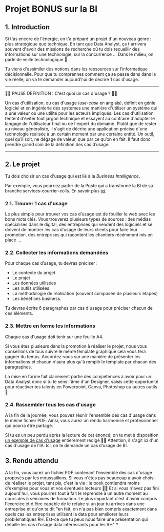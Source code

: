 # Projet BONUS sur la BI

## 1. Introduction
Si t'as encore de l'énergie, on t'a préparé un projet d'un nouveau genre : plus stratégique que technique. En tant que Data Analyst, ça t'arrivera souvent d'avoir des missions de recherche où tu dois recueillir des informations sur une technologie, sur la concurrence ... Dans le milieu, on parle de veille technologique 🧐

Tu viens d'assimiler des notions dans les ressources sur l'informatique décisionnelle. Pour que tu comprennes comment ça se passe dans dans la vie réelle, on va te demander aujourd'hui de décrire 1 cas d'usage.
___

🤖🤖 PAUSE DEFINITION : C'est quoi un cas d'usage ? 🤖🤖

Un cas d'utilisation, ou cas d'usage (*use-case* en anglais), définit en génie logiciel et en ingénierie des systèmes une manière d'utiliser un système qui a une valeur ou une utilité pour les acteurs impliqués. Les cas d'utilisation tentent d'éviter tout jargon technique et essayent au contraire d'adopter le langage de l'utilisateur final ou de l'expert du domaine. Plutôt que de rester au niveau généraliste, il s'agit de décrire une application précise d'une technologie réalisée à un certain moment par une certaine entité. Un outil, quel qu’il soit, ne dégage de valeur, que par ce qu’on en fait. Il faut donc prendre grand soin de la définition des cas d’usage. 

___

## 2. Le projet

Tu dois choisir un cas d'usage qui est lié à la *Business Intelligence*.

Par exemple, vous pourriez parler de la Poste qui a transformé la BI de sa branche services-courrier-colis. En savoir plus [ici](https://www.lemagit.fr/etude/La-Poste-transforme-la-BI-de-sa-branche-services-courrier-colis).


### 2.1. Trouver 1 cas d'usage

Le plus simple pour trouver vos cas d'usage est de fouiller le web avec les bons mots clés. Vous trouverez plusieurs types de sources : des médias spécialisés dans le digital, des entreprises qui vendent des logiciels et se doivent de montrer les cas d'usage de leurs clients pour faire leur promotion, des entreprises qui racontent les chantiers récémment mis en place ...

### 2.2. Collecter les informations demandées

Pour chaque cas d’usage, tu devras préciser : 
- Le contexte du projet
- Le projet
- Les données utilisées
- Les outils utilisées
- La méthodologie de réalisation (souvent composée de plusieurs étapes)
- Les bénéfices business.

Tu devras écrire 6 paragraphes par cas d'usage pour préciser chacun de ces éléments. 


### 2.3. Mettre en forme les informations

Chaque cas d'usage doit tenir sur une feuille A4. 

Si vous êtes plusieurs dans la promotion à réaliser le projet, nous vous conseillons de tous suivre le même template graphique cela vous fera gagner du temps. Accordez-vous sur une manière de présenter les informations et chacun n'aura plus qu'à remplir le template par chacun des paragraphes.

La mise en forme fait clairement partie des compétences à avoir pour un Data Analyst donc si tu te sens l'âme d'un Designer, saisis cette opportunité pour réactiver tes talents en Powerpoint, Canva, Photoshop ou autres outils 🎨


### 2.4. Rassembler tous les cas d'usage

A la fin de la journée, vous pouvez réunir l'ensemble des cas d'usage dans le même fichier PDF. Ainsi, vous aurez un rendu harmonisé et professionnel qui pourra être partagé.

Si tu es un peu perdu après la lecture de cet énoncé, on te met à disposition [un exemple de cas d'usage](https://drive.google.com/file/d/1P7CVWcyA8Yxn5PcP9aQCO-rtHNhRTY_Y/view?usp=sharing) entièrement rédigé 🚴‍♀‍ Attention, il s'agit ici d'un cas d'usage de l'IA. Ici, on te demande un cas d'usage de BI. 


## 3. Rendu attendu
A la fin, vous aurez un fichier PDF contenant l'ensemble des cas d'usage proposés par les moussaillons. 
Si vous n'êtes pas beaucoup à avoir choisi de réaliser le projet, tant pis, c'est la vie : le book contiendra moins d'exemples pour vous et vos éventuels lecteurs 🦴🍖 
Et si vous n'avez pas fini aujourd'hui, vous pourrez tout à fait le reprendre à un autre moment au cours des 5 semaines de formation. Le plus important c'est d'avoir compris l'exercice et d'être capable de le refaire si un jour tu arrives dans une entreprise et qu'on te dit "en fait, on n'a pas bien compris exactement dans quels cas les entreprises utilisent la data pour améliorer leurs problèmatiques RH. Est-ce que tu peux nous faire une présentation qui détaille les cas d'usage data intéressants pour les RH" ?
